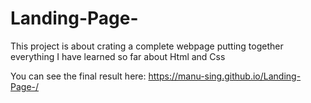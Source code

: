 # Landing-Page-

This project is about crating a complete webpage putting together everything I have learned so far about Html and Css

You can see the final result here: https://manu-sing.github.io/Landing-Page-/